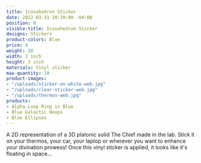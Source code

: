 ```yaml
---
title: Icosahedron Sticker
date: 2022-03-31 20:39:00 -04:00
position: 0
visible-title: Icosahedron Sticker
designs: Stickers
product-colors: Blue
price: 4
weight: 20
width: 3 inch
height: 3 inch
materials: Vinyl sticker
max-quantity: 10
product-images:
- "/uploads/sticker-on-white-web.jpg"
- "/uploads/clear-sticker-web.jpg"
- "/uploads/thermos-web.jpg"
products:
- Alpha Loop Ring in Blue
- Blue Galactic Hoops
- Blue Ellipses
---
```


A 2D representation of a 3D platonic solid The Chief made in the lab. Stick it on your thermos, your car, your laptop or wherever you want to enhance your divination prowess! Once this vinyl sticker is applied, it looks like it's floating in space... 